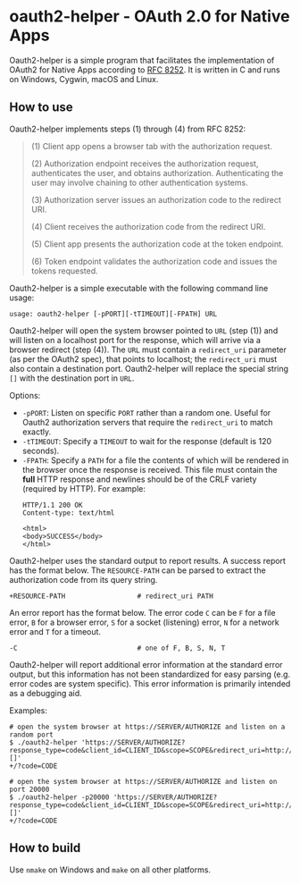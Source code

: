 # oauth2-helper - OAuth 2.0 for Native Apps

Oauth2-helper is a simple program that facilitates the implementation of OAuth2 for Native Apps according to [RFC 8252](https://tools.ietf.org/html/rfc8252). It is written in C and runs on Windows, Cygwin, macOS and Linux.

## How to use

Oauth2-helper implements steps (1) through (4) from RFC 8252:

> (1)  Client app opens a browser tab with the authorization request.
>
> (2)  Authorization endpoint receives the authorization request,
>      authenticates the user, and obtains authorization.
>      Authenticating the user may involve chaining to other
>      authentication systems.
>
> (3)  Authorization server issues an authorization code to the
>      redirect URI.
>
> (4)  Client receives the authorization code from the redirect URI.
>
> (5)  Client app presents the authorization code at the token
>      endpoint.
>
> (6)  Token endpoint validates the authorization code and issues the
>      tokens requested.

Oauth2-helper is a simple executable with the following command line usage:

```
usage: oauth2-helper [-pPORT][-tTIMEOUT][-FPATH] URL
```

Oauth2-helper will open the system browser pointed to `URL` (step (1)) and will listen on a localhost port for the response, which will arrive via a browser redirect (step (4)). The `URL` must contain a `redirect_uri` parameter (as per the OAuth2 spec), that points to localhost; the `redirect_uri` must also contain a destination port. Oauth2-helper will replace the special string `[]` with the destination port in `URL`.

Options:

- `-pPORT`: Listen on specific `PORT` rather than a random one. Useful for Oauth2 authorization servers that require the `redirect_uri` to match exactly.
- `-tTIMEOUT`: Specify a `TIMEOUT` to wait for the response (default is 120 seconds).
- `-FPATH`: Specify a `PATH` for a file the contents of which will be rendered in the browser once the response is received. This file must contain the **full** HTTP response and newlines should be of the CRLF variety (required by HTTP). For example:
    ```
    HTTP/1.1 200 OK
    Content-type: text/html

    <html>
    <body>SUCCESS</body>
    </html>
    ```

Oauth2-helper uses the standard output to report results. A success report has the format below. The `RESOURCE-PATH` can be parsed to extract the authorization code from its query string.

```
+RESOURCE-PATH                  # redirect_uri PATH
```

An error report has the format below. The error code `C` can be `F` for a file error, `B` for a browser error, `S` for a socket (listening) error, `N` for a network error and `T` for a timeout.

```
-C                              # one of F, B, S, N, T
```

Oauth2-helper will report additional error information at the standard error output, but this information has not been standardized for easy parsing (e.g. error codes are system specific). This error information is primarily intended as a debugging aid.

Examples:

```
# open the system browser at https://SERVER/AUTHORIZE and listen on a random port
$ ./oauth2-helper 'https://SERVER/AUTHORIZE?response_type=code&client_id=CLIENT_ID&scope=SCOPE&redirect_uri=http://localhost:[]'
+/?code=CODE

# open the system browser at https://SERVER/AUTHORIZE and listen on port 20000
$ ./oauth2-helper -p20000 'https://SERVER/AUTHORIZE?response_type=code&client_id=CLIENT_ID&scope=SCOPE&redirect_uri=http://localhost:[]'
+/?code=CODE
```

## How to build

Use `nmake` on Windows and `make` on all other platforms.
